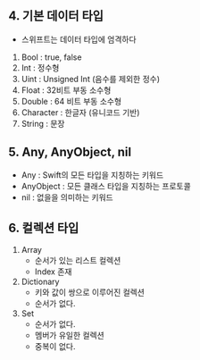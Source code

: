 ## 4. 기본 데이터 타입
- 스위프트는 데이터 타입에 엄격하다
1. Bool : true, false
2. Int : 정수형
3. Uint : Unsigned Int (음수를 제외한 정수)
4. Float : 32비트 부동 소수형
5. Double : 64 비트 부동 소수형
6. Character : 한글자 (유니코드 기반)
7. String : 문장


## 5. Any, AnyObject, nil
- Any : Swift의 모든 타입을 지칭하는 키워드
- AnyObject : 모든 클래스 타입을 지칭하는 프로토콜
- nil : 없을을 의미하는 키워드

## 6. 컬렉션 타입
1. Array 
	- 순서가 있는 리스트 컬렉션
	- Index 존재
2. Dictionary 
	- 키와 값이 쌍으로 이루어진 컬렉션
	- 순서가 없다.
3. Set
	- 순서가 없다.
	- 멤버가 유일한 컬렉션 
	- 중복이 없다.
 
